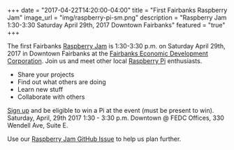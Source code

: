 +++
date = "2017-04-22T14:20:00-04:00"
title = "First Fairbanks Raspberry Jam"
image_url = "img/raspberry-pi-sm.png"
description = "Raspberry Jam 1:30-3:30 Saturday April 29th, 2017 Downtown Fairbanks"
featured = "true"
+++

The first Fairbanks [Raspberry Jam](https://www.raspberrypi.org/jam/) is 1:30-3:30 p.m. on Saturday April 29th, 2017 in Downtown Fairbanks at the [Fairbanks Economic Development Corporation](https://www.google.com/maps/place/330+Wendell+Ave,+Fairbanks,+AK+99701).  Join us and meet other local [Raspberry Pi](https://www.raspberrypi.org/) enthusiasts.

* Share your projects
* Find out what others are doing
* Learn new stuff
* Collaborate with others

[Sign up](https://tinyurl.com/fbxraspberryjam) and be eligible to win a Pi at the event (must be present to win).  Saturday, April, 29th 2017 1:30 - 3:30 p.m. Downtown @ FEDC Offices, 330 Wendell Ave, Suite E.

Use our [Raspberry Jam GitHub Issue](https://github.com/FairbanksHackathon/fairbankshackathon.github.io/issues/6) to help us plan further.
